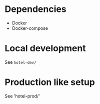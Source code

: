 # Dependencies

- Docker
- Docker-compose

# Local development
See `hotel-dev/`

# Production like setup
See 'hotel-prod/'

